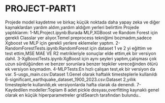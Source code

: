 # PROJECT-PART1
Projede model kaydetme ve birkaç küçük noktada daha yapay zeka ve diğer kaynaklardan yardım aldım,yardım aldığım yerleri belirttim
Projede yaptıklarım:
1-MLProject.ipynb:Burada MLP,XGBoost ve Random Forest için gerekli Classlar yer alıyor.Temel preprocess tekniğimi bozmadım,sadece Xgboost ve MLP için gerekli yerlere eklemeler yaptım.
2-RandomForestTests.ipynb:RandomForest için dataset 1 ve 2 yi eğittim ve test ettim,MSE MAE VE R2 metrikleriyle sonuçlar elde ettim,ek bir versiyon dahil.
3-XgBoostTests.ipynb:XgBoost için aynı şeyleri yaptım,çalışması çok uzun sürdüğünden ve benzer sorunlara benzer tepkiler vereceğinden ötürü ek versiyon koymadım.
4-MLPTests:En hızlı çalışan test,ek bir versiyon da var.
5-usgs_main.csv:Dataset 1.Genel olarak haftalık timesteplerle kullanıldı
6-significant_earthquake_dataset_1900_2023.csv:Dataset 2,yıllık timesteplerle kullanıldı,ek versiyonlarda hafta olarak da denendi.
7-Kaydedilen modeller:Toplam 8 adet pickle dosyası,overfitting kaynaklı genel olarak en küçük hiperparametreler gridSearch tarafından bulundu..
